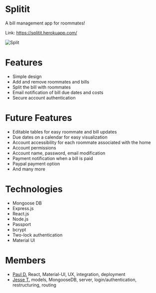 # Splitit
A bill management app for roommates!

Link: https://splitit.herokuapp.com/

![Split](http://i.imgur.com/lY9Nbd9.png)

# Features
* Simple design
* Add and remove roommates and bills
* Split the bill with roommates
* Email notification of bill due dates and costs
* Secure account authentication

# Future Features
* Editable tables for easy roommate and bill updates
* Due dates on a calendar for easy visualization
* Account accessibility for each roommate associated with the home
* Account permissions
* Account name, password, email modification
* Payment notification when a bill is paid
* Paypal payment option
* And many more

# Technologies
* Mongoose DB
* Express.js
* React.js
* Node.js
* Passport
* bcrypt
* Two-lock authentication
* Material UI

# Members
* [Paul D.](https://github.com/rukaroa)
    React, Material-UI, UX, integration, deployment
* [Jesse T.](https://github.com/jthomasi)
    models, MongooseDB, server, login/authentication, restructuring, routing

